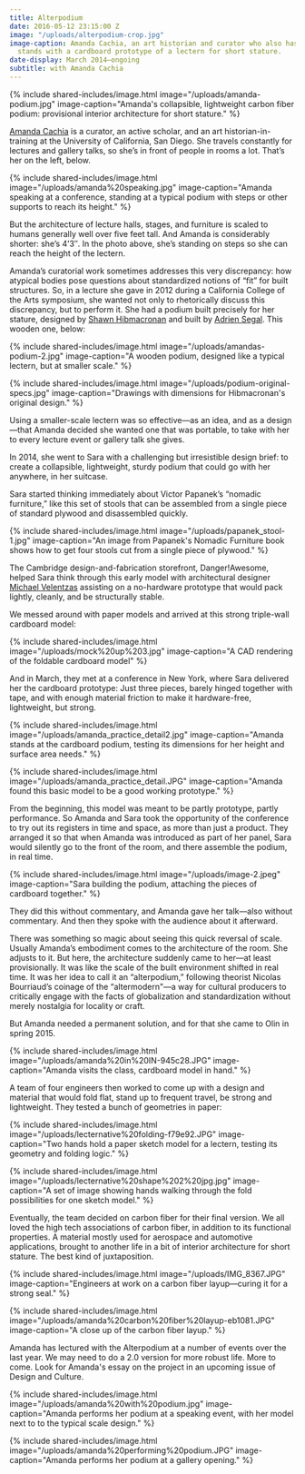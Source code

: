 ```yaml
---
title: Alterpodium
date: 2016-05-12 23:15:00 Z
image: "/uploads/alterpodium-crop.jpg"
image-caption: Amanda Cachia, an art historian and curator who also has dwarfism,
  stands with a cardboard prototype of a lectern for short stature.
date-display: March 2014–ongoing
subtitle: with Amanda Cachia
---
```


{% include shared-includes/image.html
  image="/uploads/amanda-podium.jpg"
  image-caption="Amanda's collapsible, lightweight carbon fiber podium: provisional interior architecture for short stature." %}

[Amanda Cachia](http://www.amandacachia.com/) is a curator, an active scholar, and an art historian-in-training at the University of California, San Diego. She travels constantly for lectures and gallery talks, so she’s in front of people in rooms a lot. That’s her on the left, below.

{% include shared-includes/image.html
  image="/uploads/amanda%20speaking.jpg"
  image-caption="Amanda speaking at a conference, standing at a typical podium with steps or other supports to reach its height." %}

But the architecture of lecture halls, stages, and furniture is scaled to humans generally well over five feet tall. And Amanda is considerably shorter: she’s 4’3″. In the photo above, she’s standing on steps so she can reach the height of the lectern.

Amanda’s curatorial work sometimes addresses this very discrepancy: how atypical bodies pose questions about standardized notions of “fit” for built structures. So, in a lecture she gave in 2012 during a California College of the Arts symposium, she wanted not only to rhetorically discuss this discrepancy, but to perform it. She had a podium built precisely for her stature, designed by [Shawn Hibmacronan](http://www.shawnhibmacronan.com/) and built by [Adrien Segal](http://www.adriensegal.com/). This wooden one, below:

{% include shared-includes/image.html
  image="/uploads/amandas-podium-2.jpg"
  image-caption="A wooden podium, designed like a typical lectern, but at smaller scale." %}

{% include shared-includes/image.html
  image="/uploads/podium-original-specs.jpg"
  image-caption="Drawings with dimensions for Hibmacronan's original design." %}

Using a smaller-scale lectern was so effective—as an idea, and as a design—that Amanda decided she wanted one that was portable, to take with her to every lecture event or gallery talk she gives.

In 2014, she went to Sara with a challenging but irresistible design brief: to create a collapsible, lightweight, sturdy podium that could go with her anywhere, in her suitcase.

Sara started thinking immediately about Victor Papanek’s “nomadic furniture,” like this set of stools that can be assembled from a single piece of standard plywood and disassembled quickly.

{% include shared-includes/image.html
  image="/uploads/papanek_stool-1.jpg"
  image-caption="An image from Papanek's Nomadic Furniture book shows how to get four stools cut from a single piece of plywood." %}

The Cambridge design-and-fabrication storefront, Danger!Awesome, helped Sara think through this early model with architectural designer [Michael Velentzas](http://michaelvelentzas.tumblr.com/) assisting on a no-hardware prototype that would pack lightly, cleanly, and be structurally stable.

We messed around with paper models and arrived at this strong triple-wall cardboard model:

{% include shared-includes/image.html
  image="/uploads/mock%20up%203.jpg"
  image-caption="A CAD rendering of the foldable cardboard model" %}

And in March, they met at a conference in New York, where Sara delivered her the cardboard prototype: Just three pieces, barely hinged together with tape, and with enough material friction to make it hardware-free, lightweight, but strong.

{% include shared-includes/image.html
  image="/uploads/amanda_practice_detail2.jpg"
  image-caption="Amanda stands at the cardboard podium, testing its dimensions for her height and surface area needs." %}

{% include shared-includes/image.html
  image="/uploads/amanda_practice_detail.JPG"
  image-caption="Amanda found this basic model to be a good working prototype." %}

From the beginning, this model was meant to be partly prototype, partly performance. So Amanda and Sara took the opportunity of the conference to try out its registers in time and space, as more than just a product. They arranged it so that when Amanda was introduced as part of her panel, Sara would silently go to the front of the room, and there assemble the podium, in real time.

{% include shared-includes/image.html
  image="/uploads/image-2.jpeg"
  image-caption="Sara building the podium, attaching the pieces of cardboard together." %}

They did this without commentary, and Amanda gave her talk—also without commentary. And then they spoke with the audience about it afterward.

There was something so magic about seeing this quick reversal of scale. Usually Amanda’s embodiment comes to the architecture of the room. She adjusts to it. But here, the architecture suddenly came to her—at least provisionally. It was like the scale of the built environment shifted in real time. It was her idea to call it an “alterpodium,” following theorist Nicolas Bourriaud’s coinage of the “altermodern"—a way for cultural producers to critically engage with the facts of globalization and standardization without merely nostalgia for locality or craft.

But Amanda needed a permanent solution, and for that she came to Olin in spring 2015.

{% include shared-includes/image.html
  image="/uploads/amanda%20in%20IN-945c28.JPG"
  image-caption="Amanda visits the class, cardboard model in hand." %}

A team of four engineers then worked to come up with a design and material that would fold flat, stand up to frequent travel, be strong and lightweight. They tested a bunch of geometries in paper:

{% include shared-includes/image.html
  image="/uploads/lecternative%20folding-f79e92.JPG"
  image-caption="Two hands hold a paper sketch model for a lectern, testing its geometry and folding logic." %}

[]()

{% include shared-includes/image.html
  image="/uploads/lecternative%20shape%202%20jpg.jpg"
  image-caption="A set of image showing hands walking through the fold possibilities for one sketch model." %}

Eventually, the team decided on carbon fiber for their final version. We all loved the high tech associations of carbon fiber, in addition to its functional properties. A material mostly used for aerospace and automotive applications, brought to another life in a bit of interior architecture for short stature. The best kind of juxtaposition.

{% include shared-includes/image.html
  image="/uploads/IMG_8367.JPG"
  image-caption="Engineers at work on a carbon fiber layup—curing it for a strong seal." %}

{% include shared-includes/image.html
  image="/uploads/amanda%20carbon%20fiber%20layup-eb1081.JPG"
  image-caption="A close up of the carbon fiber layup." %}

Amanda has lectured with the Alterpodium at a number of events over the last year. We may need to do a 2.0 version for more robust life. More to come. Look for Amanda's essay on the project in an upcoming issue of Design and Culture.

{% include shared-includes/image.html
  image="/uploads/amanda%20with%20podium.jpg"
  image-caption="Amanda performs her podium at a speaking event, with her model next to to the typical scale design." %}

{% include shared-includes/image.html
  image="/uploads/amanda%20performing%20podium.JPG"
  image-caption="Amanda performs her podium at a gallery opening." %}

